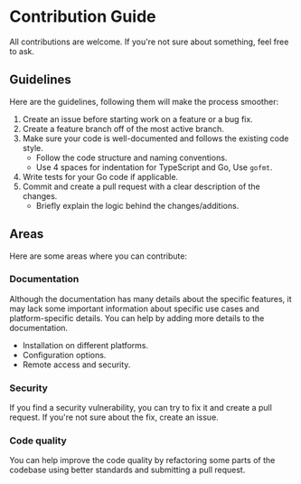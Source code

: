 # Contribution Guide

All contributions are welcome. If you're not sure about something, feel free to ask.

## Guidelines

Here are the guidelines, following them will make the process smoother:

1. Create an issue before starting work on a feature or a bug fix.
2. Create a feature branch off of the most active branch.
3. Make sure your code is well-documented and follows the existing code style.
   - Follow the code structure and naming conventions.
   - Use 4 spaces for indentation for TypeScript and Go, Use `gofmt`.
4. Write tests for your Go code if applicable.
5. Commit and create a pull request with a clear description of the changes.
   - Briefly explain the logic behind the changes/additions.


## Areas

Here are some areas where you can contribute:

### Documentation

Although the documentation has many details about the specific features, it may lack some important information
about specific use cases and platform-specific details. You can help by adding more details to the documentation.
- Installation on different platforms.
- Configuration options.
- Remote access and security.


### Security
If you find a security vulnerability, you can try to fix it and create a pull request. If you're not sure about the fix, create an issue.

### Code quality

You can help improve the code quality by refactoring some parts of the codebase using better standards and submitting a pull request.
